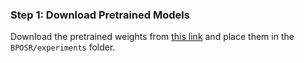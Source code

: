 ### Step 1: Download Pretrained Models
Download the pretrained weights from [this link](https://drive.google.com/drive/folders/1Tj4d2oje6B1AT1Ty8G0mc1dJyxwMgrry?usp=sharing) and place them in the `BPOSR/experiments` folder.
